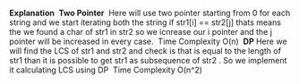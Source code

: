 **Explanation**
​
**Two Pointer**
​
Here will use two pointer starting from 0 for each string and we start iterating both the string if str1[i] == str2[j] thats means the we found a char of str1 in str2 so we icnrease our i pointer and the j pointer will be increased in every case.
​
Time Complexity O(n)
​
**DP**
​
Here we will find the LCS of str1 and str2 and check is that is equal to the length of str1 than it is possible to get str1 as subsequence of str2 . So we implement it calculating LCS using DP
​
Time Complexity O(n^2)
​
​
​
​
​
​
​
​
​
​
​
​
​
​